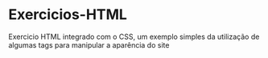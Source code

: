 # Exercicios-HTML
Exercicio HTML integrado com o CSS, um exemplo simples da utilização de algumas tags para manipular a aparência do site
